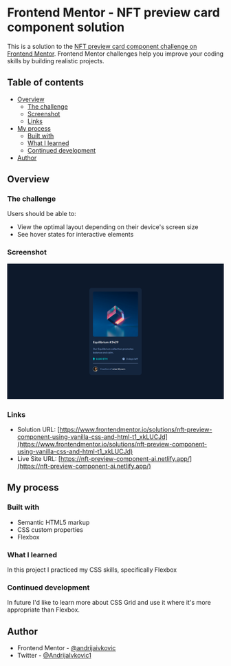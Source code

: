 # Frontend Mentor - NFT preview card component solution

This is a solution to the [NFT preview card component challenge on Frontend Mentor](https://www.frontendmentor.io/challenges/nft-preview-card-component-SbdUL_w0U). Frontend Mentor challenges help you improve your coding skills by building realistic projects.

## Table of contents

- [Overview](#overview)
  - [The challenge](#the-challenge)
  - [Screenshot](#screenshot)
  - [Links](#links)
- [My process](#my-process)
  - [Built with](#built-with)
  - [What I learned](#what-i-learned)
  - [Continued development](#continued-development)
- [Author](#author)

## Overview

### The challenge

Users should be able to:

- View the optimal layout depending on their device's screen size
- See hover states for interactive elements

### Screenshot

![](./screenshot.png)

### Links

- Solution URL: [https://www.frontendmentor.io/solutions/nft-preview-component-using-vanilla-css-and-html-t1_xkLUCJd](https://www.frontendmentor.io/solutions/nft-preview-component-using-vanilla-css-and-html-t1_xkLUCJd)
- Live Site URL: [https://nft-preview-component-ai.netlify.app/](https://nft-preview-component-ai.netlify.app/)

## My process

### Built with

- Semantic HTML5 markup
- CSS custom properties
- Flexbox

### What I learned

In this project I practiced my CSS skills, specifically Flexbox

### Continued development

In future I'd like to learn more about CSS Grid and use it where it's more appropriate than Flexbox.

## Author

- Frontend Mentor - [@andrijaivkovic](https://www.frontendmentor.io/profile/andrijaivkovic)
- Twitter - [@AndrijaIvkovic1](https://twitter.com/AndrijaIvkovic1)
